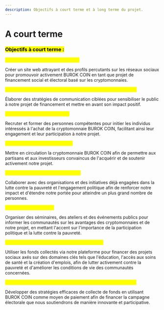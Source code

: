 ```yaml
---
description: Objectifs à court terme et à long terme du projet.
---
```


# A court terme

### <mark style="background-color:yellow;">Objectifs à court terme :</mark>

<mark style="color:yellow;">Établir une présence en ligne solide :</mark>&#x20;

Créer un site web attrayant et des profils percutants sur les réseaux sociaux pour promouvoir activement BUROK COIN en tant que projet de financement social et électoral basé sur les cryptomonnaies.

<mark style="color:yellow;">Mettre en place des campagnes de communication percutantes :</mark>&#x20;

Élaborer des stratégies de communication ciblées pour sensibiliser le public à notre projet de financement et mettre en avant son impact positif.

<mark style="color:yellow;">Former une équipe dynamique :</mark>&#x20;

Recruter et former des personnes compétentes pour initier les individus intéressés à l'achat de la cryptomonnaie BUROK COIN, facilitant ainsi leur engagement et leur participation à notre projet.

<mark style="color:yellow;">Lancer la monnaie BUROK COIN :</mark>&#x20;

Mettre en circulation la cryptomonnaie BUROK COIN afin de permettre aux partisans et aux investisseurs convaincus de l'acquérir et de soutenir activement notre projet.

<mark style="color:yellow;">Établir des partenariats stratégiques :</mark>&#x20;

Collaborer avec des organisations et des initiatives déjà engagées dans la lutte contre la pauvreté et l'engagement politique afin de renforcer notre impact et d'étendre notre portée pour atteindre un plus grand nombre de personnes.

<mark style="color:yellow;">Sensibiliser et éduquer :</mark>&#x20;

Organiser des séminaires, des ateliers et des événements publics pour informer les communautés sur les avantages des cryptomonnaies et de notre projet, en mettant l'accent sur l'importance de la participation politique et la lutte contre la pauvreté.

<mark style="color:yellow;">Fournir un soutien financier aux projets sociaux :</mark>&#x20;

Utiliser les fonds collectés via notre plateforme pour financer des projets sociaux axés sur des domaines clés tels que l'éducation, l'accès aux soins de santé et la création d'emplois, afin de lutter activement contre la pauvreté et d'améliorer les conditions de vie des communautés concernées.

<mark style="color:yellow;">Collecter des fonds pour les prochaines campagnes électorales :</mark>&#x20;

Développer des stratégies efficaces de collecte de fonds en utilisant BUROK COIN comme moyen de paiement afin de financer la campagne électorale que nous soutiendrons de manière innovante et participative.
